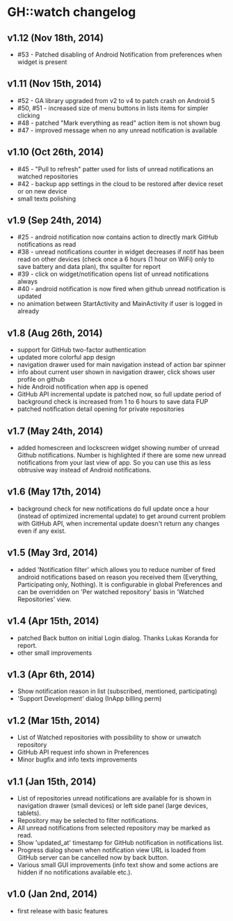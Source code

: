 GH::watch changelog
===================

## v1.12 (Nov 18th, 2014)
- #53 - Patched disabling of Android Notification from preferences when widget is present

## v1.11 (Nov 15th, 2014)
- #52 - GA library upgraded from v2 to v4 to patch crash on Android 5
- #50, #51 - increased size of menu buttons in lists items for simpler clicking
- #48 - patched "Mark everything as read" action item is not shown bug
- #47 - improved message when no any unread notification is available

## v1.10 (Oct 26th, 2014)
- #45 - "Pull to refresh" patter used for lists of unread notifications an watched repositories 
- #42 - backup app settings in the cloud to be restored after device reset or on new device 
- small texts polishing

## v1.9 (Sep 24th, 2014)
- #25 - android notification now contains action to directly mark GitHub notifications as read
- #38 - unread notifications counter in widget decreases if notif has been read on other devices (check once a 6 hours (1 hour on WiFi) only to save battery and data plan), thx squilter for report
- #39 - click on widget/notification opens list of unread notifications always 
- #40 - android notification is now fired when github unread notification is updated  
- no animation between StartActivity and MainActivity if user is logged in already

## v1.8 (Aug 26th, 2014)
- support for GitHub two-factor authentication 
- updated more colorful app design
- navigation drawer used for main navigation instead of action bar spinner
- info about current user shown in navigation drawer, click shows user profile on github 
- hide Android notification when app is opened
- GitHub API incremental update is patched now, so full update period of background check is increased from 1 to 6 hours to save data FUP
- patched notification detail opening for private repositories

## v1.7 (May 24th, 2014)
- added homescreen and lockscreen widget showing number of unread Github notifications. Number is highlighted 
  if there are some new unread notifications from your last view of app. So you can use this as less obtrusive 
  way instead of Android notifications.

## v1.6 (May 17th, 2014)
- background check for new notifications do full update once a hour (instead of optimized incremental update) to get 
  around current problem with GitHub API, when incremental update doesn't return any changes even if any exist.

## v1.5 (May 3rd, 2014)
- added 'Notification filter' which allows you to reduce number of fired android notifications 
  based on reason you received them (Everything, Participating only, Nothing). It is configurable 
  in global Preferences and can be overridden on 'Per watched repository' basis in 'Watched Repositories' view.

## v1.4 (Apr 15th, 2014)
- patched Back button on initial Login dialog. Thanks Lukas Koranda for report.
- other small improvements

## v1.3 (Apr 6th, 2014)
- Show notification reason in list (subscribed, mentioned, participating)
- 'Support Development' dialog (InApp billing perm)  

## v1.2 (Mar 15th, 2014)
- List of Watched repositories with possibility to show or unwatch repository
- GitHub API request info shown in Preferences
- Minor bugfix and info texts improvements

## v1.1 (Jan 15th, 2014)
- List of repositories unread notifications are available for is shown in navigation drawer (small devices) or left side panel (large devices, tablets).
- Repository may be selected to filter notifications.
- All unread notifications from selected repository may be marked as read. 
- Show 'updated_at' timestamp for GitHub notification in notifications list.
- Progress dialog shown when notification view URL is loaded from GitHub server can be cancelled now by back button.
- Various small GUI improvements (info text show and some actions are hidden if no notifications available etc.).

## v1.0 (Jan 2nd, 2014)
- first release with basic features